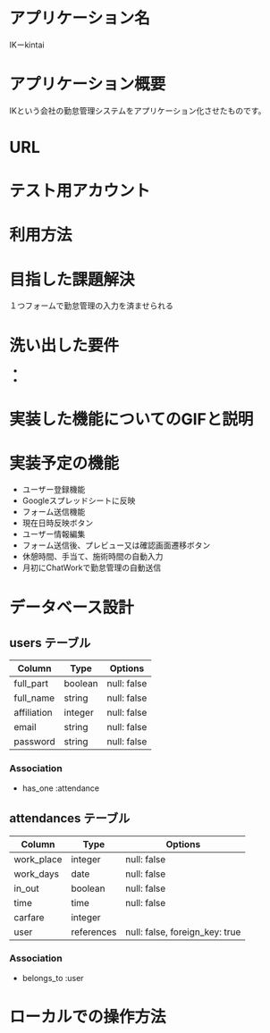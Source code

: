 # アプリケーション名
IKーkintai  
# アプリケーション概要
IKという会社の勤怠管理システムをアプリケーション化させたものです。  
# URL

# テスト用アカウント

# 利用方法

# 目指した課題解決
１つフォームで勤怠管理の入力を済ませられる

# 洗い出した要件
- 
- 

# 実装した機能についてのGIFと説明


# 実装予定の機能
- ユーザー登録機能  
- Googleスプレッドシートに反映  
- フォーム送信機能  
- 現在日時反映ボタン  
- ユーザー情報編集  
- フォーム送信後、プレビュー又は確認画面遷移ボタン  
- 休憩時間、手当て、施術時間の自動入力
- 月初にChatWorkで勤怠管理の自動送信

# データベース設計

## users テーブル

| Column      | Type    | Options     |
| ----------- | ------- | ----------- |
| full_part   | boolean | null: false |
| full_name   | string  | null: false |
| affiliation | integer | null: false |
| email       | string  | null: false |
| password    | string  | null: false |

### Association
- has_one :attendance

## attendances テーブル

| Column     | Type       | Options                        |
| ---------- | ---------- | ------------------------------ |
| work_place | integer    | null: false                    |
| work_days  | date       | null: false                    |
| in_out     | boolean    | null: false                    |
| time       | time       | null: false                    |
| carfare    | integer    |                                |
| user       | references | null: false, foreign_key: true |

### Association
- belongs_to :user



# ローカルでの操作方法
